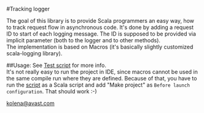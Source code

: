 #Tracking logger

The goal of this library is to provide Scala programmers an easy way, how to track request flow in asynchronous code.
It's done by adding a request ID to start of each logging message. The ID is supposed to be provided via implicit parameter 
(both to the logger and to other methods).  
The implementation is based on Macros (it's basically slightly customized scala-logging library).

##Usage:
See [Test script](test/Test.scala) for more info.  
It's not really easy to run the project in IDE, since macros cannot be used in the same compile run where they are defined. Because of that, 
you have to run the [script](test/Test.scala) as a Scala script and add "Make project" as `Before launch configuration`. That should work :-)

kolena@avast.com